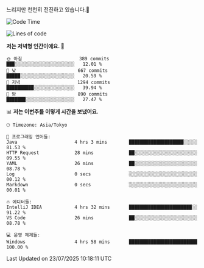 느리지만 천천히 전진하고 있습니다.🐢

<!--START_SECTION:waka-->
![Code Time](http://img.shields.io/badge/Code%20Time-1%2C655%20hrs%2024%20mins-blue)

![Lines of code](https://img.shields.io/badge/%EC%A0%80%EB%8A%94%20%EC%97%AC%ED%83%9C%EA%B9%8C%EC%A7%80%20-925.8%20thousand%20%EC%A4%84%EC%9D%98%20%EC%BD%94%EB%93%9C%EB%A5%BC%20%EC%9E%91%EC%84%B1%ED%96%88%EC%96%B4%EC%9A%94.-blue)

**저는 저녁형 인간이에요. 🦉** 

```text
🌞 아침                     389 commits         ███░░░░░░░░░░░░░░░░░░░░░░   12.01 % 
🌆 낮　                     667 commits         █████░░░░░░░░░░░░░░░░░░░░   20.59 % 
🌃 저녁                     1294 commits        ██████████░░░░░░░░░░░░░░░   39.94 % 
🌙 밤　                     890 commits         ███████░░░░░░░░░░░░░░░░░░   27.47 % 
```


📊 **저는 이번주를 이렇게 시간을 보냈어요.** 

```text
🕑︎ Timezone: Asia/Tokyo

💬 프로그래밍 언어들: 
Java                     4 hrs 3 mins        ████████████████████░░░░░   81.53 % 
HTTP Request             28 mins             ██░░░░░░░░░░░░░░░░░░░░░░░   09.55 % 
YAML                     26 mins             ██░░░░░░░░░░░░░░░░░░░░░░░   08.78 % 
Log                      0 secs              ░░░░░░░░░░░░░░░░░░░░░░░░░   00.12 % 
Markdown                 0 secs              ░░░░░░░░░░░░░░░░░░░░░░░░░   00.01 % 

🔥 에디터들: 
IntelliJ IDEA            4 hrs 32 mins       ███████████████████████░░   91.22 % 
VS Code                  26 mins             ██░░░░░░░░░░░░░░░░░░░░░░░   08.78 % 

💻 운영 체제들: 
Windows                  4 hrs 58 mins       █████████████████████████   100.00 % 
```


 Last Updated on 23/07/2025 10:18:11 UTC
<!--END_SECTION:waka-->
